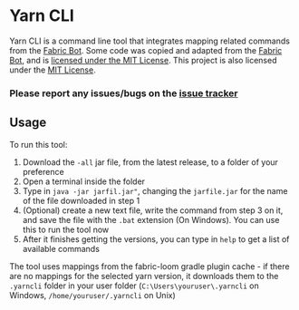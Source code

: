 # Yarn CLI
Yarn CLI is a command line tool that integrates mapping related commands from the [Fabric Bot](https://github.com/FabricMC/fabric-discord-bot).
Some code was copied and adapted from the [Fabric Bot](https://github.com/FabricMC/fabric-discord-bot), and is [licensed under the MIT License](/LICENSE-FABRIC-BOT).
This project is also licensed under the [MIT License](https://opensource.org/licenses/MIT).

### Please report any issues/bugs on the [issue tracker](https://github.com/ByMartrixx/yarn-cli/issues)

## Usage
To run this tool: 
1. Download the `-all` jar file, from the latest release, to a folder of your preference
2. Open a terminal inside the folder
3. Type in `java -jar jarfil.jar"`, changing the `jarfile.jar` for the name of the file downloaded in step 1
4. (Optional) create a new text file, write the command from step 3 on it, and save the file with the `.bat`
   extension (On Windows). You can use this to run the tool now
5. After it finishes getting the versions, you can type in `help` to get a list of available commands

The tool uses mappings from the fabric-loom gradle plugin cache - if there are no mappings for the selected
yarn version, it downloads them to the `.yarncli` folder in your user folder (`C:\Users\youruser\.yarncli`
on Windows, `/home/youruser/.yarncli` on Unix)

